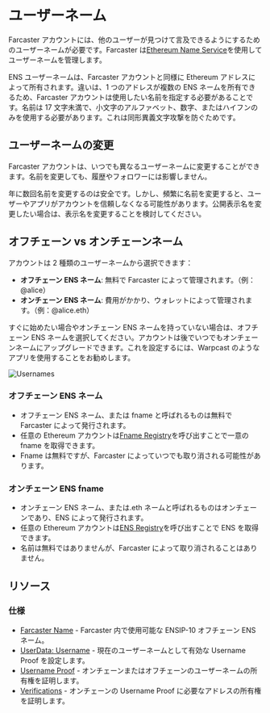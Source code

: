 # ユーザーネーム

Farcaster アカウントには、他のユーザーが見つけて言及できるようにするためのユーザーネームが必要です。Farcaster は[Ethereum Name Service](https://ens.domains/)を使用してユーザーネームを管理します。

ENS ユーザーネームは、Farcaster アカウントと同様に Ethereum アドレスによって所有されます。違いは、1 つのアドレスが複数の ENS ネームを所有できるため、Farcaster アカウントは使用したい名前を指定する必要があることです。名前は 17 文字未満で、小文字のアルファベット、数字、またはハイフンのみを使用する必要があります。これは同形異義文字攻撃を防ぐためです。

## ユーザーネームの変更

Farcaster アカウントは、いつでも異なるユーザーネームに変更することができます。名前を変更しても、履歴やフォロワーには影響しません。

年に数回名前を変更するのは安全です。しかし、頻繁に名前を変更すると、ユーザーやアプリがアカウントを信頼しなくなる可能性があります。公開表示名を変更したい場合は、表示名を変更することを検討してください。

## オフチェーン vs オンチェーンネーム

アカウントは 2 種類のユーザーネームから選択できます：

- **オフチェーン ENS ネーム**: 無料で Farcaster によって管理されます。（例：@alice）
- **オンチェーン ENS ネーム**: 費用がかかり、ウォレットによって管理されます。（例：@alice.eth）

すぐに始めたい場合やオンチェーン ENS ネームを持っていない場合は、オフチェーン ENS ネームを選択してください。アカウントは後でいつでもオンチェーンネームにアップグレードできます。これを設定するには、Warpcast のようなアプリを使用することをお勧めします。

![Usernames](/assets/usernames.png)

### オフチェーン ENS ネーム

- オフチェーン ENS ネーム、または fname と呼ばれるものは無料で Farcaster によって発行されます。
- 任意の Ethereum アカウントは[Fname Registry](/learn/architecture/ens-names)を呼び出すことで一意の fname を取得できます。
- Fname は無料ですが、Farcaster によっていつでも取り消される可能性があります。

### オンチェーン ENS fname

- オンチェーン ENS ネーム、または.eth ネームと呼ばれるものはオンチェーンであり、ENS によって発行されます。
- 任意の Ethereum アカウントは[ENS Registry](https://docs.ens.domains/dapp-developer-guide/the-ens-registry)を呼び出すことで ENS を取得できます。
- 名前は無料ではありませんが、Farcaster によって取り消されることはありません。

## リソース

### 仕様

- [Farcaster Name](https://github.com/farcasterxyz/protocol/blob/main/docs/SPECIFICATION.md#5-fname-specifications) - Farcaster 内で使用可能な ENSIP-10 オフチェーン ENS ネーム。
- [UserData: Username](https://github.com/farcasterxyz/protocol/blob/main/docs/SPECIFICATION.md#23-user-data) - 現在のユーザーネームとして有効な Username Proof を設定します。
- [Username Proof](https://github.com/farcasterxyz/protocol/blob/main/docs/SPECIFICATION.md#17-username-proof) - オンチェーンまたはオフチェーンのユーザーネームの所有権を証明します。
- [Verifications](https://github.com/farcasterxyz/protocol/blob/main/docs/SPECIFICATION.md#25-verifications) - オンチェーンの Username Proof に必要なアドレスの所有権を証明します。
